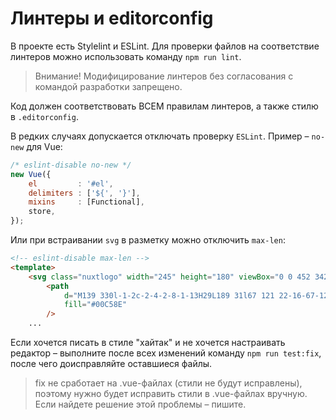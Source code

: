 # Линтеры и editorconfig

В проекте есть Stylelint и ESLint. Для проверки файлов на соответствие линтеров можно использовать команду `npm run lint`.

> Внимание! Модифицирование линтеров без согласования с командой разработки запрещено.

Код должен соответствовать ВСЕМ правилам линтеров, а также стилю в `.editorconfig`.

В редких случаях допускается отключать проверку `ESLint`. Пример – `no-new` для Vue:
```js
/* eslint-disable no-new */
new Vue({
    el         : '#el',
    delimiters : ['${', '}'],
    mixins     : [Functional],
    store,
});
```

Или при встраивании `svg` в разметку можно отключить `max-len`:
```html
<!-- eslint-disable max-len -->
<template>
    <svg class="nuxtlogo" width="245" height="180" viewBox="0 0 452 342" xmlns="http://www.w3.org/2000/svg">
        <path
            d="M139 330l-1-2c-2-4-2-8-1-13H29L189 31l67 121 22-16-67-121c-1-2-9-14-22-14-6 0-15 2-22 15L5 303c-1 3-8 16-2 27 4 6 10 12 24 12h136c-14 0-21-6-24-12z"
            fill="#00C58E"
        />
    ...
```

Если хочется писать в стиле "хайтак" и не хочется настраивать редактор – выполните после всех изменений команду `npm run test:fix`, после чего доисправляйте оставшиеся файлы.

> fix не сработает на .vue-файлах (стили не будут исправлены), поэтому нужно будет исправить стили в .vue-файлах вручную. Если найдете решение этой проблемы – пишите.
